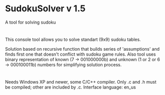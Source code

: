 # SudokuSolver v 1.5

A tool for solving sudoku

#

This console tool allows you to solve standart (9x9) sudoku tables.

Solution based on recursive function that builds series of 'assumptions'
and finds first one that doesn't conflict with sudoku game rules. Also
tool uses binary representation of known (7 -> 001000000b) and unknown
(1 or 2 or 6 -> 000100011b) numbers for simplifying solution process.

#

Needs Windows XP and newer, some C/C++ compiler. Only .c and .h must
be compiled; other are included by .c. Interface language: en_us
